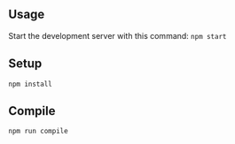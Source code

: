 Usage
---
Start the development server with this command:
```npm start```

Setup
---

```npm install```

Compile
---
```npm run compile```